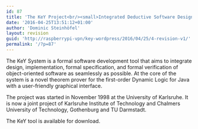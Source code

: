 ```yaml
---
id: 87
title: 'The KeY Project<br/><small>Integrated Deductive Software Design</small>'
date: '2016-04-25T13:51:12+01:00'
author: 'Dominic Steinhöfel'
layout: revision
guid: 'http://raspberrypi-vpn/key-wordpress/2016/04/25/4-revision-v1/'
permalink: '/?p=87'
---
```


The KeY System is a formal software development tool that aims to integrate design, implementation, formal specification, and formal verification of object-oriented software as seamlessly as possible. At the core of the system is a novel theorem prover for the first-order Dynamic Logic for Java with a user-friendly graphical interface.

The project was started in November 1998 at the University of Karlsruhe. It is now a joint project of Karlsruhe Institute of Technology and Chalmers University of Technology, Gothenburg and TU Darmstadt.

The KeY tool is available for download.